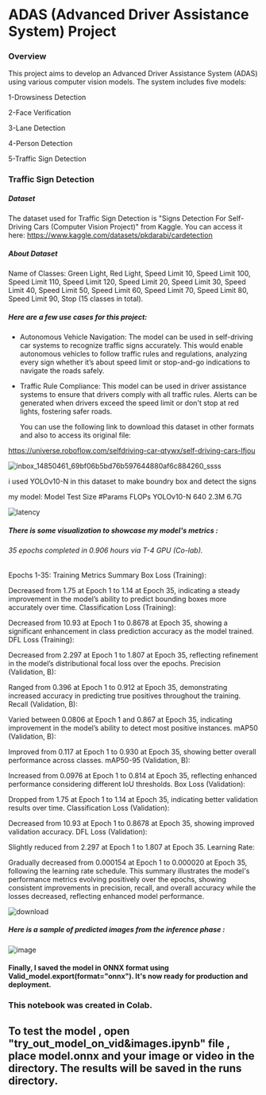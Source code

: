 # ADAS (Advanced Driver Assistance System) Project

### Overview
This project aims to develop an Advanced Driver Assistance System (ADAS) using various computer vision models. The system includes five models:

1-Drowsiness Detection

2-Face Verification

3-Lane Detection

4-Person Detection

5-Traffic Sign Detection


### Traffic Sign Detection

##### Dataset
The dataset used for Traffic Sign Detection is "Signs Detection For Self-Driving Cars (Computer Vision Project)" from Kaggle. You can access it here: https://www.kaggle.com/datasets/pkdarabi/cardetection


##### About Dataset

Name of Classes: Green Light, Red Light, Speed Limit 10, Speed Limit 100, Speed Limit 110, Speed Limit 120, Speed Limit 20, Speed Limit 30, Speed Limit 40, Speed Limit 50, Speed Limit 60, Speed Limit 70, Speed Limit 80, Speed Limit 90, Stop  (15 classes in total).

##### Here are a few use cases for this project:


- Autonomous Vehicle Navigation: The model can be used in self-driving car systems to recognize traffic signs accurately. This would enable autonomous vehicles to follow traffic rules and regulations, analyzing every sign whether it’s about speed limit or stop-and-go indications to navigate the roads safely.

- Traffic Rule Compliance: This model can be used in driver assistance systems to ensure that drivers comply with all traffic rules. Alerts can be generated when drivers exceed the speed limit or don't stop at red lights, fostering safer roads.

  You can use the following link to download this dataset in other formats and also to access its original file:
  
https://universe.roboflow.com/selfdriving-car-qtywx/self-driving-cars-lfjou

  ![inbox_14850461_69bf06b5bd76b597644880af6c884260_ssss](https://github.com/user-attachments/assets/4e132626-7e7c-436d-9fe8-498b204896a4)


i used YOLOv10-N in this dataset to make boundry box and detect the signs 

my model: Model	Test Size	#Params	FLOPs
YOLOv10-N	640	2.3M	6.7G	

![latency](https://github.com/user-attachments/assets/b650f300-f572-446a-9449-50989bebc9f2)


##### There is some visualization to showcase my model's metrics :

###### 35 epochs completed in 0.906 hours via T-4 GPU (Co-lab).
Epochs 1-35: Training Metrics Summary
Box Loss (Training):

Decreased from 1.75 at Epoch 1 to 1.14 at Epoch 35, indicating a steady improvement in the model’s ability to predict bounding boxes more accurately over time.
Classification Loss (Training):

Decreased from 10.93 at Epoch 1 to 0.8678 at Epoch 35, showing a significant enhancement in class prediction accuracy as the model trained.
DFL Loss (Training):

Decreased from 2.297 at Epoch 1 to 1.807 at Epoch 35, reflecting refinement in the model’s distributional focal loss over the epochs.
Precision (Validation, B):

Ranged from 0.396 at Epoch 1 to 0.912 at Epoch 35, demonstrating increased accuracy in predicting true positives throughout the training.
Recall (Validation, B):

Varied between 0.0806 at Epoch 1 and 0.867 at Epoch 35, indicating improvement in the model’s ability to detect most positive instances.
mAP50 (Validation, B):

Improved from 0.117 at Epoch 1 to 0.930 at Epoch 35, showing better overall performance across classes.
mAP50-95 (Validation, B):

Increased from 0.0976 at Epoch 1 to 0.814 at Epoch 35, reflecting enhanced performance considering different IoU thresholds.
Box Loss (Validation):

Dropped from 1.75 at Epoch 1 to 1.14 at Epoch 35, indicating better validation results over time.
Classification Loss (Validation):

Decreased from 10.93 at Epoch 1 to 0.8678 at Epoch 35, showing improved validation accuracy.
DFL Loss (Validation):

Slightly reduced from 2.297 at Epoch 1 to 1.807 at Epoch 35.
Learning Rate:

Gradually decreased from 0.000154 at Epoch 1 to 0.000020 at Epoch 35, following the learning rate schedule.
This summary illustrates the model's performance metrics evolving positively over the epochs, showing consistent improvements in precision, recall, and overall accuracy while the losses decreased, reflecting enhanced model performance.

![download](https://github.com/user-attachments/assets/0f8e6622-193a-432f-a163-65b9d237a12b)


##### Here is a sample of predicted images from the inference phase :

![image](https://github.com/user-attachments/assets/a85ff8e0-d668-4b27-b7e9-240ce509b766)



#### Finally, I saved the model in ONNX format using Valid_model.export(format="onnx"). It's now ready for production and deployment.

### This notebook was created in Colab.


## To test the model , open "try_out_model_on_vid&images.ipynb" file , place model.onnx and your image or video in the directory. The results will be saved in the runs directory.
